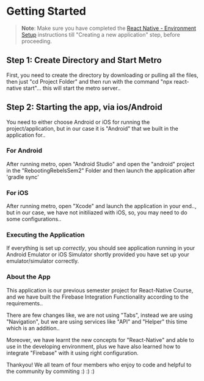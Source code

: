 

# Getting Started

>**Note**: Make sure you have completed the [React Native - Environment Setup](https://reactnative.dev/docs/environment-setup) instructions till "Creating a new application" step, before proceeding.

## Step 1: Create Directory and Start Metro

First, you need to create the directory by downloading or pulling all the files, then just "cd Project Folder" and then run with the command "npx react-native start"... this will start the metro server.. 

## Step 2: Starting the app, via ios/Android

You need to either choose Android or iOS for running the project/application, but in our case it is "Android" that we built in the application for..

### For Android

After running metro, open "Android Studio" and open the "android" project in the "RebootingRebelsSem2" Folder and then launch the application after 'gradle sync'

### For iOS

After running metro, open "Xcode" and launch the application in your end.., but in our case, we have not initiliazed with iOS, so, you may need to do some configurations..

### Executing the Application

If everything is set up _correctly_, you should see application running in your Android Emulator or iOS Simulator shortly provided you have set up your emulator/simulator correctly.

### About the App

This application is our previous semester project for React-Native Course, and we have built the Firebase Integration Functionality according to the requirements..

There are few changes like, we are not using "Tabs", instead we are using "Navigation", but we are using services like "API" and "Helper" this time which is an addition..

Moreover, we have learnt the new concepts for "React-Native" and able to use in the developing environment, plus we have also learned how to integrate "Firebase" with it using right configuration.

Thankyou! We all team of four members who enjoy to code and helpful to the community by commiting :) :) :)
